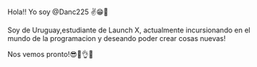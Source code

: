 Hola!! Yo soy @Danc225 ✌😁👋


Soy de Uruguay,estudiante de Launch X,
actualmente incursionando en el mundo de la programacion y deseando poder crear cosas nuevas!

Nos vemos pronto!😎🤞👌🖖

<!---
Danc225/Danc225 is a ✨ special ✨ repository because its `README.md` (this file) appears on your GitHub profile.
You can click the Preview link to take a look at your changes.
--->
